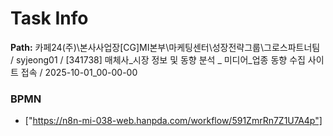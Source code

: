 # Task Info

**Path:** 카페24(주)\본사사업장\[CG]MI본부\마케팅센터\성장전략그룹\그로스파트너팀 / syjeong01 / [341738] 매체사_시장 정보 및 동향 분석 _ 미디어_업종 동향 수집 사이트 접속 / 2025-10-01_00-00-00

### BPMN
- ["https://n8n-mi-038-web.hanpda.com/workflow/591ZmrRn7Z1U7A4p"]

